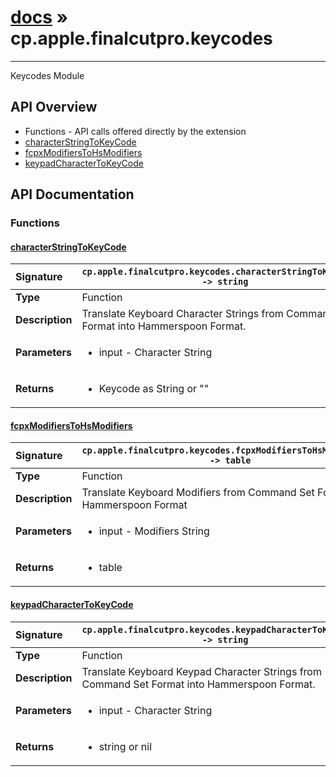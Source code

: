 # [docs](index.md) » cp.apple.finalcutpro.keycodes
---

Keycodes Module

## API Overview
* Functions - API calls offered directly by the extension
 * [characterStringToKeyCode](#characterstringtokeycode)
 * [fcpxModifiersToHsModifiers](#fcpxmodifierstohsmodifiers)
 * [keypadCharacterToKeyCode](#keypadcharactertokeycode)

## API Documentation

### Functions

#### [characterStringToKeyCode](#characterstringtokeycode)
| <span style="float: left;">**Signature**</span> | <span style="float: left;">`cp.apple.finalcutpro.keycodes.characterStringToKeyCode() -> string` </span>                                                          |
| -----------------------------------------------------|---------------------------------------------------------------------------------------------------------|
| **Type**                                             | Function                                                                                         |
| **Description**                                      | Translate Keyboard Character Strings from Command Set Format into Hammerspoon Format.                                                                                         |
| **Parameters**                                       | <ul><li>input - Character String</li></ul> |
| **Returns**                                          | <ul><li>Keycode as String or ""</li></ul>          |

#### [fcpxModifiersToHsModifiers](#fcpxmodifierstohsmodifiers)
| <span style="float: left;">**Signature**</span> | <span style="float: left;">`cp.apple.finalcutpro.keycodes.fcpxModifiersToHsModifiers() -> table` </span>                                                          |
| -----------------------------------------------------|---------------------------------------------------------------------------------------------------------|
| **Type**                                             | Function                                                                                         |
| **Description**                                      | Translate Keyboard Modifiers from Command Set Format into Hammerspoon Format                                                                                         |
| **Parameters**                                       | <ul><li>input - Modifiers String</li></ul> |
| **Returns**                                          | <ul><li>table</li></ul>          |

#### [keypadCharacterToKeyCode](#keypadcharactertokeycode)
| <span style="float: left;">**Signature**</span> | <span style="float: left;">`cp.apple.finalcutpro.keycodes.keypadCharacterToKeyCode() -> string` </span>                                                          |
| -----------------------------------------------------|---------------------------------------------------------------------------------------------------------|
| **Type**                                             | Function                                                                                         |
| **Description**                                      | Translate Keyboard Keypad Character Strings from Command Set Format into Hammerspoon Format.                                                                                         |
| **Parameters**                                       | <ul><li>input - Character String</li></ul> |
| **Returns**                                          | <ul><li>string or nil</li></ul>          |

